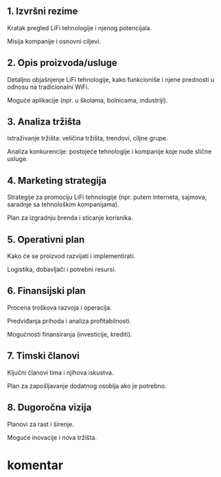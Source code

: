 ## 1. Izvršni rezime

Kratak pregled LiFi tehnologije i njenog potencijala.

Misija kompanije i osnovni ciljevi.

## 2. Opis proizvoda/usluge

Detaljno objašnjenje LiFi tehnologije, kako funkcioniše i njene prednosti u odnosu na tradicionalni WiFi.

Moguće aplikacije (npr. u školama, bolnicama, industriji).

## 3. Analiza tržišta

Istraživanje tržišta: veličina tržišta, trendovi, ciljne grupe.

Analiza konkurencije: postojeće tehnologije i kompanije koje nude slične usluge.

## 4. Marketing strategija

Strategije za promociju LiFi tehnologije (npr. putem interneta, sajmova, saradnje sa tehnološkim kompanijama).

Plan za izgradnju brenda i sticanje korisnika.

## 5. Operativni plan

Kako će se proizvod razvijati i implementirati.

Logistika, dobavljači i potrebni resursi.

## 6. Finansijski plan

Procena troškova razvoja i operacija.

Predviđanja prihoda i analiza profitabilnosti.

Mogućnosti finansiranja (investicije, krediti).

## 7. Timski članovi

Ključni članovi tima i njihova iskustva.

Plan za zapošljavanje dodatnog osoblja ako je potrebno.

## 8. Dugoročna vizija

Planovi za rast i širenje.

Moguće inovacije i nova tržišta.

# komentar
